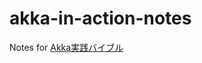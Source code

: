 # akka-in-action-notes

Notes for [Akka実践バイブル](https://www.shoeisha.co.jp/book/detail/9784798153278)